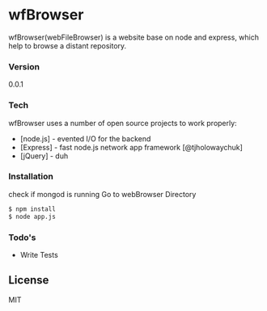# wfBrowser

wfBrowser(webFileBrowser) is a website base on node and express, which help to browse a distant repository.

### Version
0.0.1

### Tech

wfBrowser uses a number of open source projects to work properly:

* [node.js] - evented I/O for the backend
* [Express] - fast node.js network app framework [@tjholowaychuk]
* [jQuery] - duh

### Installation
check if mongod is running
Go to webBrowser Directory 
```sh
$ npm install
$ node app.js
```


### Todo's

 - Write Tests


License
----

MIT